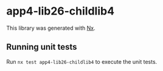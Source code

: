 # app4-lib26-childlib4

This library was generated with [Nx](https://nx.dev).

## Running unit tests

Run `nx test app4-lib26-childlib4` to execute the unit tests.
